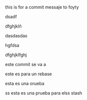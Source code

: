 this is for a commit messaje to foyty

dsadf




dfghjklñ





dasdasdas




hgfdsa





dfghjklfghj



este commit se va a 



este es para un rebase




esta es una orueba



ss
esta es una prueba para elss stash